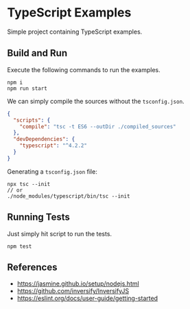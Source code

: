 # TypeScript Examples

Simple project containing TypeScript examples.


## Build and Run
Execute the following commands to run the examples.

```
npm i 
npm run start
```

We can simply compile the sources without the `tsconfig.json`.

```json
{
  "scripts": {
    "compile": "tsc -t ES6 --outDir ./compiled_sources"
  },
  "devDependencies": {
    "typescript": "^4.2.2"
  }
}
```

Generating a `tsconfig.json` file:

```
npx tsc --init 
// or 
./node_modules/typescript/bin/tsc --init
```

## Running Tests
Just simply hit script to run the tests.

```
npm test
```

## References

* https://jasmine.github.io/setup/nodejs.html
* https://github.com/inversify/InversifyJS
* https://eslint.org/docs/user-guide/getting-started
